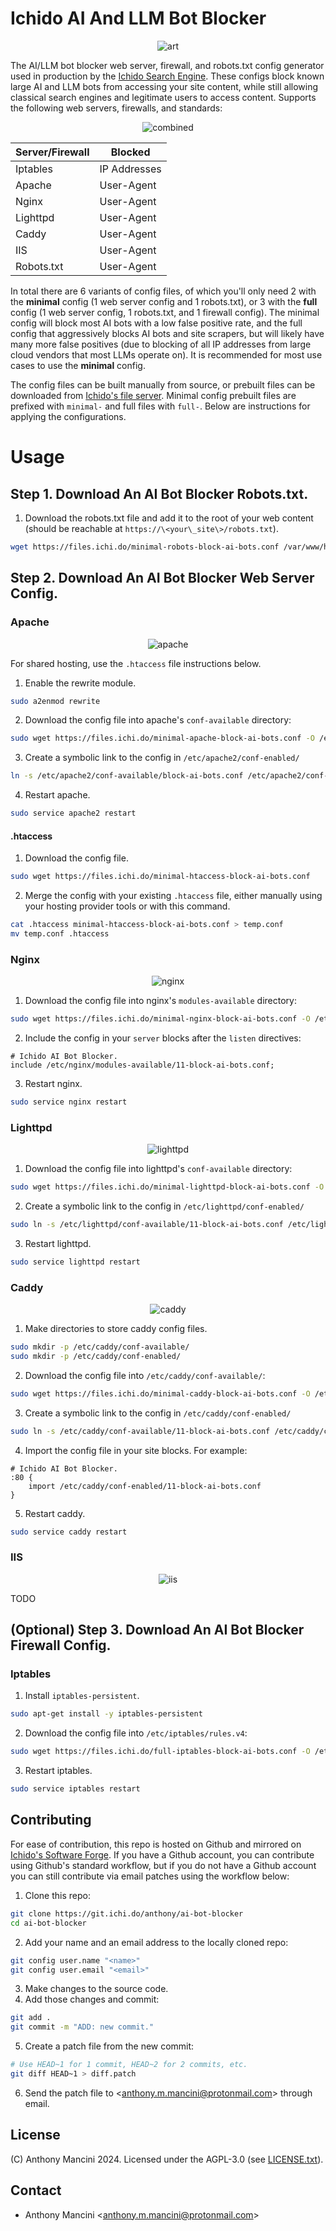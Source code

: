 # Ichido AI And LLM Bot Blocker

<center>

![art](docs/art.png)

</center>

The AI/LLM bot blocker web server, firewall, and robots.txt config generator used in production by the [Ichido Search Engine](https://ichi.do/). These configs block known large AI and LLM bots from accessing your site content, while still allowing classical search engines and legitimate users to access content. Supports the following web servers, firewalls, and standards:

<center>

![combined](docs/combined.png)

</center>

<center>

| Server/Firewall | Blocked      |
| --------------- | ------------ |
| Iptables        | IP Addresses |
| Apache          | User-Agent   |
| Nginx           | User-Agent   |
| Lighttpd        | User-Agent   |
| Caddy           | User-Agent   |
| IIS             | User-Agent   |
| Robots.txt      | User-Agent   |

</center>

In total there are 6 variants of config files, of which you'll only need 2 with the **minimal** config (1 web server config and 1 robots.txt), or 3 with the **full** config (1 web server config, 1 robots.txt, and 1 firewall config). The minimal config will block most AI bots with a low false positive rate, and the full config that aggressively blocks AI bots and site scrapers, but will likely have many more false positives (due to blocking of all IP addresses from large cloud vendors that most LLMs operate on). It is recommended for most use cases to use the **minimal** config.

The config files can be built manually from source, or prebuilt files can be downloaded from [Ichido's file server](https://files.ichi.do/). Minimal config prebuilt files are prefixed with `minimal-` and full files with `full-`. Below are instructions for applying the configurations.

# Usage

## Step 1. Download An AI Bot Blocker Robots.txt.

1. Download the robots.txt file and add it to the root of your web content (should be reachable at `https://\<your\_site\>/robots.txt`).

```bash
wget https://files.ichi.do/minimal-robots-block-ai-bots.conf /var/www/html/<web_root>/robots.txt
```

## Step 2. Download An AI Bot Blocker Web Server Config.

### Apache

<center>

![apache](docs/apache.png)

</center>

For shared hosting, use the `.htaccess` file instructions below.

1. Enable the rewrite module.

```bash
sudo a2enmod rewrite
```

2. Download the config file into apache's `conf-available` directory:

```bash
sudo wget https://files.ichi.do/minimal-apache-block-ai-bots.conf -O /etc/apache2/conf-available/block-ai-bots.conf
```

3. Create a symbolic link to the config in `/etc/apache2/conf-enabled/`

```bash
ln -s /etc/apache2/conf-available/block-ai-bots.conf /etc/apache2/conf-enabled/
```

4. Restart apache.

```bash
sudo service apache2 restart
```

#### .htaccess

1. Download the config file.

```bash
sudo wget https://files.ichi.do/minimal-htaccess-block-ai-bots.conf
```

2. Merge the config with your existing `.htaccess` file, either manually using your hosting provider tools or with this command.

```bash
cat .htaccess minimal-htaccess-block-ai-bots.conf > temp.conf
mv temp.conf .htaccess
```

### Nginx

<center>

![nginx](docs/nginx.png)

</center>

1. Download the config file into nginx's `modules-available` directory:

```bash
sudo wget https://files.ichi.do/minimal-nginx-block-ai-bots.conf -O /etc/nginx/modules-available/11-block-ai-bots.conf
```

2. Include the config in your `server` blocks after the `listen` directives:

```nginx
# Ichido AI Bot Blocker.
include /etc/nginx/modules-available/11-block-ai-bots.conf;
```

3. Restart nginx.

```bash
sudo service nginx restart
```

### Lighttpd

<center>

![lighttpd](docs/lighttpd.png)

</center>

1. Download the config file into lighttpd's `conf-available` directory:

```bash
sudo wget https://files.ichi.do/minimal-lighttpd-block-ai-bots.conf -O /etc/lighttpd/conf-available/11-block-ai-bots.conf
```

2. Create a symbolic link to the config in `/etc/lighttpd/conf-enabled/`

```bash
sudo ln -s /etc/lighttpd/conf-available/11-block-ai-bots.conf /etc/lighttpd/conf-enabled/
```

3. Restart lighttpd.

```bash
sudo service lighttpd restart
```

### Caddy

<center>

![caddy](docs/caddy.png)

</center>

1. Make directories to store caddy config files.

```bash
sudo mkdir -p /etc/caddy/conf-available/
sudo mkdir -p /etc/caddy/conf-enabled/
```

2. Download the config file into `/etc/caddy/conf-available/`:

```bash
sudo wget https://files.ichi.do/minimal-caddy-block-ai-bots.conf -O /etc/caddy/conf-available/11-block-ai-bots.conf
```

3. Create a symbolic link to the config in `/etc/caddy/conf-enabled/`

```bash
sudo ln -s /etc/caddy/conf-available/11-block-ai-bots.conf /etc/caddy/conf-enabled/
```

4. Import the config file in your site blocks. For example:

```caddy
# Ichido AI Bot Blocker.
:80 {
    import /etc/caddy/conf-enabled/11-block-ai-bots.conf
}
```

5. Restart caddy.

```bash
sudo service caddy restart
```

### IIS

<center>

![iis](docs/iis.png)

</center>

TODO

## (Optional) Step 3. Download An AI Bot Blocker Firewall Config.

### Iptables

1. Install `iptables-persistent`.

```bash
sudo apt-get install -y iptables-persistent
```

2. Download the config file into `/etc/iptables/rules.v4`:

```bash
sudo wget https://files.ichi.do/full-iptables-block-ai-bots.conf -O /etc/iptables/rules.v4
```

3. Restart iptables.

```bash
sudo service iptables restart
```

## Contributing

For ease of contribution, this repo is hosted on Github and mirrored on [Ichido's Software Forge](https://git.ichi.do/anthony/ai-bot-blocker/). If you have a Github account, you can contribute using Github's standard workflow, but if you do not have a Github account you can still contribute via email patches using the workflow below:

1. Clone this repo:

```bash
git clone https://git.ichi.do/anthony/ai-bot-blocker
cd ai-bot-blocker
```

2. Add your name and an email address to the locally cloned repo:

```bash
git config user.name "<name>"
git config user.email "<email>"
```

3. Make changes to the source code.
4. Add those changes and commit:

```bash
git add .
git commit -m "ADD: new commit."
```

5. Create a patch file from the new commit:

```bash
# Use HEAD~1 for 1 commit, HEAD~2 for 2 commits, etc.
git diff HEAD~1 > diff.patch
```

6. Send the patch file to \<anthony.m.mancini@protonmail.com\> through email.

## License

(C) Anthony Mancini 2024. Licensed under the AGPL-3.0 (see [LICENSE.txt](LICENSE.txt)).

## Contact

* Anthony Mancini \<anthony.m.mancini@protonmail.com\>
